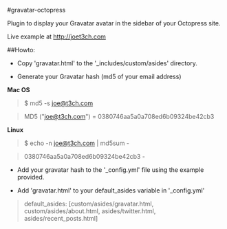 #gravatar-octopress

Plugin to display your Gravatar avatar in the sidebar of your Octopress site.

Live example at <a href="http://joet3ch.com">http://joet3ch.com</a>


##Howto:

- Copy 'gravatar.html' to the '_includes/custom/asides' directory.

- Generate your Gravatar hash (md5 of your email address)

**Mac OS**
> $ md5 -s joe@t3ch.com

> MD5 ("joe@t3ch.com") = 0380746aa5a0a708ed6b09324be42cb3

**Linux**
> $ echo -n joe@t3ch.com | md5sum -

> 0380746aa5a0a708ed6b09324be42cb3  -


- Add your gravatar hash to the '_config.yml' file using the example provided.

- Add 'gravatar.html' to your default_asides variable in '_config.yml'

> default_asides: [custom/asides/gravatar.html, custom/asides/about.html, asides/twitter.html, asides/recent_posts.html]